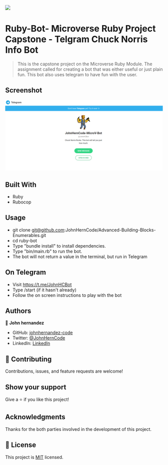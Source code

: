![](https://img.shields.io/badge/Microverse-blueviolet)


# Ruby-Bot- Microverse Ruby Project Capstone - Telgram Chuck Norris Info Bot

> This is the capstone project on the Microverse Ruby Module. The assignment called for creating a bot that was either useful or just plain fun. This bot also uses telegram to have fun with the user. 

## Screenshot
![screenshot](./screen.png)


## Built With

- Ruby
- Rubocop

## Usage


- git clone git@github.com:JohnHernCode/Advanced-Building-Blocks-Enumerables.git
- cd ruby-bot
- Type "bundle install" to install dependencies.
- Type "bin/main.rb" to run the bot.
- The bot will not return a value in the terminal, but run in Telegram

## On Telegram
- Visit https://t.me/JohnHCBot
- Type /start (if it hasn't already)
- Follow the on screen instructions to play with the bot


## Authors

👤 **John hernandez**

- GitHub: [johnhernandez-code](https://github.com/johnhernandez-code)
- Twitter: [@JohnHernCode](https://twitter.com/JohnHernCode)
- LinkedIn: [LinkedIn](https://www.linkedin.com/in/john-hernandez-56a7821b8/)

## 🤝 Contributing

Contributions, issues, and feature requests are welcome!

## Show your support

Give a ⭐️ if you like this project!

## Acknowledgments

Thanks for the both parties involved in the development of this project.

## 📝 License

This project is [MIT](https://opensource.org/licenses/MIT) licensed.
